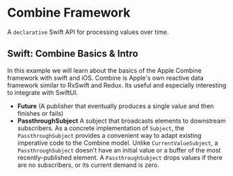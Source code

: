 # Combine Framework
A `declarative` Swift API for processing values over time. 

## Swift: Combine Basics & Intro

In this example we will learn about the basics of the Apple Combine framework with swift and iOS. Combine is Apple's own reactive data framework similar to RxSwift and Redux. Its useful and especially interesting to integrate with SwiftUI.

- **Future** (A publisher that eventually produces a single value and then finishes or fails)
- **PassthroughSubject** A subject that broadcasts elements to downstream subscribers. As a concrete implementation of `Subject`, the `PassthroughSubject` provides a convenient way to adapt existing imperative code to the Combine model. Unlike `CurrentValueSubject`, a `PassthroughSubject` doesn’t have an initial value or a buffer of the most recently-published element. A `PassthroughSubject` drops values if there are no subscribers, or its current demand is zero.

